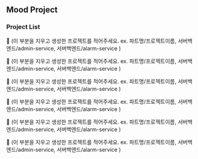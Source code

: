 ## Mood Project

### Project List
🌱 (이 부분을 지우고 생성한 프로젝트를 적어주세요. ex. 파트명/프로젝트이름, 서버백엔드/admin-service, 서버백엔드/alarm-service )

🌱 (이 부분을 지우고 생성한 프로젝트를 적어주세요. ex. 파트명/프로젝트이름, 서버백엔드/admin-service, 서버백엔드/alarm-service )

🌱 (이 부분을 지우고 생성한 프로젝트를 적어주세요. ex. 파트명/프로젝트이름, 서버백엔드/admin-service, 서버백엔드/alarm-service )

🌱 (이 부분을 지우고 생성한 프로젝트를 적어주세요. ex. 파트명/프로젝트이름, 서버백엔드/admin-service, 서버백엔드/alarm-service )

🌱 (이 부분을 지우고 생성한 프로젝트를 적어주세요. ex. 파트명/프로젝트이름, 서버백엔드/admin-service, 서버백엔드/alarm-service )

🌱 (이 부분을 지우고 생성한 프로젝트를 적어주세요. ex. 파트명/프로젝트이름, 서버백엔드/admin-service, 서버백엔드/alarm-service )

<!--
**Mood-Platform/Mood-Platform** is a ✨ _special_ ✨ repository because its `README.md` (this file) appears on your GitHub profile.

Here are some ideas to get you started:

- 🔭 I’m currently working on ...
- 🌱 I’m currently learning ...
- 👯 I’m looking to collaborate on ...
- 🤔 I’m looking for help with ...
- 💬 Ask me about ...
- 📫 How to reach me: ...
- 😄 Pronouns: ...
- ⚡ Fun fact: ...
-->
